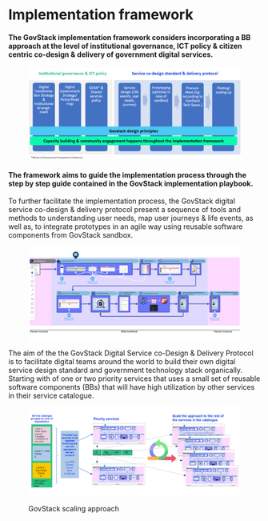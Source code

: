 # Implementation framework

#### The GovStack implementation framework considers incorporating a BB approach at the level of institutional governance, ICT policy & citizen centric co-design & delivery of government digital services.&#x20;

<figure><img src="../.gitbook/assets/govsttack framework.png" alt=""><figcaption></figcaption></figure>

#### The framework aims to guide the implementation process through the step by step guide contained in the GovStack implementation playbook.&#x20;

To further facilitate the implementation process, the GovStack digital service co-design & delivery protocol present a sequence of tools and methods to understanding user needs, map user journeys & life events, as well as, to integrate prototypes in an agile way using reusable software components from GovStack sandbox. &#x20;

<figure><img src="../.gitbook/assets/Screenshot 2022-09-27 184911.png" alt=""><figcaption></figcaption></figure>

The aim of the the GovStack Digital Service co-Design & Delivery Protocol is to facilitate digital teams around the world to build their own digital service design standard and government  technology stack organically. Starting with of one or two priority services that uses a small set of reusable software components (BBs) that will have high utilization by other services in their service catalogue.

<figure><img src="../.gitbook/assets/Screenshot 2022-09-27 185056.png" alt=""><figcaption><p>GovStack scaling approach</p></figcaption></figure>
